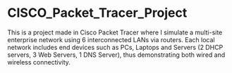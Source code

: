 # CISCO_Packet_Tracer_Project
This is a project made in Cisco Packet Tracer where I simulate a multi-site enterprise network using 6 interconnected LANs via routers. Each local network includes end devices such as PCs, Laptops and Servers (2 DHCP servers, 3 Web Servers, 1 DNS Server), thus demonstrating both wired and wireless connectivity.
